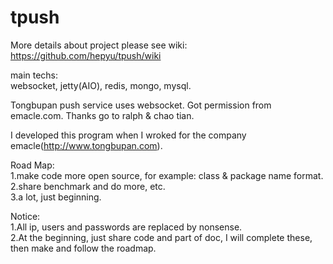 tpush
=====

More details about project please see wiki: https://github.com/hepyu/tpush/wiki

main techs:<br>
websocket, jetty(AIO), redis, mongo, mysql.

Tongbupan push service uses websocket. Got permission from emacle.com. Thanks go to ralph & chao tian.

I developed this program when I wroked for the company emacle(http://www.tongbupan.com).

Road Map:<br>
1.make code more open source, for example: class & package name format.<br>
2.share benchmark and do more, etc.<br>
3.a lot, just beginning.<br>

Notice:<br>
1.All ip, users and passwords are replaced by nonsense.<br>
2.At the beginning, just share code and part of doc, I will complete these, then make and follow the roadmap.<br>
